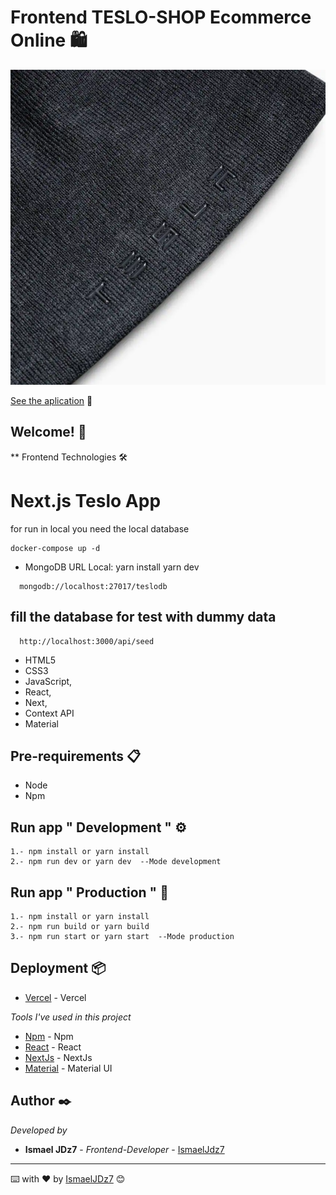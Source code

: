 # Frontend TESLO-SHOP Ecommerce Online 🛍

![Captura de la app](public/products/1740408-00-A_1.jpg)

[See the aplication](https://meru-ecommerce.vercel.app/) 👀

## Welcome! 👋

\*\* Frontend Technologies 🛠

# Next.js Teslo App

for run in local you need the local database

```
docker-compose up -d
```

- MongoDB URL Local:
  yarn install
  yarn dev

```
  mongodb://localhost:27017/teslodb
```

## fill the database for test with dummy data

```
  http://localhost:3000/api/seed
```

- HTML5
- CSS3
- JavaScript,
- React,
- Next,
- Context API
- Material

## Pre-requirements 📋

- Node
- Npm

## Run app " Development " ⚙️

```
1.- npm install or yarn install
2.- npm run dev or yarn dev  --Mode development
```

## Run app " Production " 🚀

```
1.- npm install or yarn install
2.- npm run build or yarn build
3.- npm run start or yarn start  --Mode production
```

## Deployment 📦

- [Vercel](https://vercel.com/) - Vercel

_Tools I've used in this project_

- [Npm](https://www.npmjs.com/) - Npm
- [React](https://es.reactjs.org/) - React
- [NextJs](https://nextjs.org/) - NextJs
- [Material](https://mui.com/) - Material UI

## Author ✒️

_Developed by_

- **Ismael JDz7** - _Frontend-Developer_ - [IsmaelJdz7](https://github.com/IsmaelJDz)

---

⌨️ with ❤️ by [IsmaelJDz7](https://github.com/IsmaelJDz) 😊
